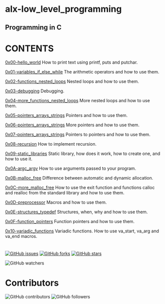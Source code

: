 # alx-low_level_programming


## Programming in C

# CONTENTS

[0x00-hello_world](./0x00-hello_world) How to print text using printf, puts and putchar.

[0x01-variables_if_else_while](./0x01-variables_if_else_while) The arithmetic operators and how to use them.

[0x02-functions_nested_loops](./0x02-functions_nested_loops) Nested loops and how to use them.

[0x03-debugging](./0x03-debugging) Debugging.

[0x04-more_functions_nested_loops](./0x04-more_functions_nested_loops) More nested loops and how to use them.

[0x05-pointers_arrays_strings](./0x05-pointers_arrays_strings) Pointers and how to use them.

[0x06-pointers_arrays_strings](./0x06-pointers_arrays_strings) More pointers and how to use them.

[0x07-pointers_arrays_strings](./0x07-pointers_arrays_strings) Pointers to pointers and how to use them.

[0x08-recursion](./0x08-recursion) How to implement recursion.

[0x09-static_libraries](./0x09-static_libraries) Static library, how does it work, how to create one, and how to use it.

[0x0A-argc_argv](./0x0A-argc_argv) How to use arguments passed to your program.

[0x0B-malloc_free](./0x0B-malloc_free) Difference between automatic and dynamic allocation.

[0x0C-more_malloc_free](./0x0C-more_malloc_free) How to use the exit function and functions calloc and realloc from the standard library and how to use them.

[0x0D-preprocessor](./0x0D-preprocessor) Macros and how to use them.

[0x0E-structures_typedef](./0x0E-structures_typedef) Structures, when, why and how to use them.

[0x0F-function_pointers](./0x0F-function_pointers) Function pointers and how to use them.

[0x10-variadic_functions](./0x10-variadic_functions) Variadic functions. How to use va_start, va_arg and va_end macros.


#

[![GitHub issues](https://img.shields.io/github/issues/bedzon94/alx-low_level_programming)](https://github.com/bedzon94/alx-low_level_programming/issues)  [![GitHub forks](https://img.shields.io/github/forks/bedzon94/alx-low_level_programming)](https://github.com/bedzon94/alx-low_level_programming/network)  [![GitHub stars](https://img.shields.io/github/stars/bedzon94/alx-low_level_programming)](https://github.com/bedzon94/alx-low_level_programming/stargazers)

![GitHub watchers](https://img.shields.io/github/watchers/bedzon94/alx-low_level_programming?style=social)



# Contributors

![GitHub contributors](https://img.shields.io/github/contributors/bedzon94/alx-low_level_programming)  ![GitHub followers](https://img.shields.io/github/followers/bedzon94?style=social)
